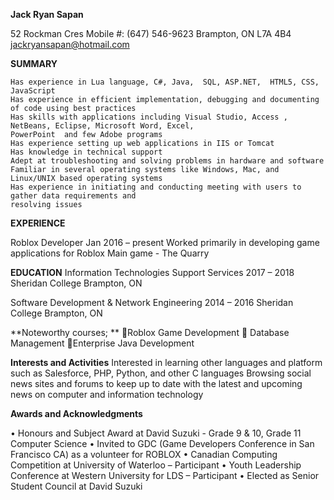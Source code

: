 **Jack Ryan Sapan**

52 Rockman Cres									Mobile #: (647) 546-9623
Brampton, ON L7A 4B4								jackryansapan@hotmail.com



**SUMMARY**

	Has experience in Lua language, C#, Java,  SQL, ASP.NET,  HTML5, CSS, JavaScript
	Has experience in efficient implementation, debugging and documenting of code using best practices
	Has skills with applications including Visual Studio, Access , NetBeans, Eclipse, Microsoft Word, Excel, 
	PowerPoint  and few Adobe programs
	Has experience setting up web applications in IIS or Tomcat
	Has knowledge in technical support 
	Adept at troubleshooting and solving problems in hardware and software 
	Familiar in several operating systems like Windows, Mac, and Linux/UNIX based operating systems
	Has experience in initiating and conducting meeting with users to gather data requirements and 
	resolving issues

**EXPERIENCE**

Roblox Developer			  		 			Jan 2016  –  present
	Worked primarily in developing game applications for Roblox
	Main game  - The Quarry


**EDUCATION**
Information Technologies Support Services 						2017 – 2018 
Sheridan College 									Brampton, ON 

Software Development & Network Engineering 					2014 – 2016 
Sheridan College 									Brampton, ON 


**Noteworthy courses; **
	Roblox Game Development 			 Database Management 
	Enterprise Java Development 			


**Interests and Activities**
	Interested in learning other languages and platform such as Salesforce, PHP, Python, and other C languages 
	Browsing social news sites and forums to keep up to date with the latest and upcoming news on computer and information technology

**Awards and Acknowledgments**

•	Honours and Subject Award at David Suzuki - Grade 9 & 10, Grade 11 Computer Science 
•	Invited to GDC (Game Developers Conference in San Francisco CA) as a volunteer for ROBLOX
•	Canadian Computing Competition at University of Waterloo – Participant
•	Youth Leadership Conference at Western University for LDS – Participant
•	Elected as Senior Student Council at David Suzuki
